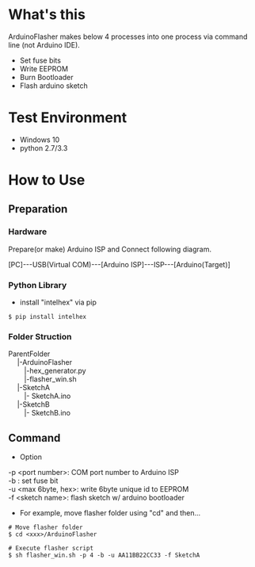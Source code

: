 # What's this

ArduinoFlasher makes below 4 processes into one process via command line (not Arduino IDE).

- Set fuse bits
- Write EEPROM
- Burn Bootloader
- Flash arduino sketch


# Test Environment
- Windows 10
- python 2.7/3.3

# How to Use

## Preparation

### Hardware
Prepare(or make) Arduino ISP and Connect following diagram.

[PC]---USB(Virtual COM)---[Arduino ISP]---ISP---[Arduino(Target)]

### Python Library
- install "intelhex" via pip

```
$ pip install intelhex
```

### Folder Struction

ParentFolder<br>
&emsp; |-ArduinoFlasher<br>
&emsp;&emsp; |-hex_generator.py<br>
&emsp;&emsp;  |-flasher_win.sh<br>
&emsp; |-SketchA<br>
&emsp;&emsp;  |- SketchA.ino<br>
&emsp; |-SketchB<br>
&emsp;&emsp;  |- SketchB.ino<br>

## Command
- Option

-p \<port number>: COM port number to Arduino ISP<br>
-b : set fuse bit<br>
-u <max 6byte, hex>: write 6byte unique id to EEPROM<br>
-f \<sketch name>: flash sketch w/ arduino bootloader<br>

- For example, move flasher folder using "cd" and then...

```
# Move flasher folder
$ cd <xxx>/ArduinoFlasher

# Execute flasher script
$ sh flasher_win.sh -p 4 -b -u AA11BB22CC33 -f SketchA
```

